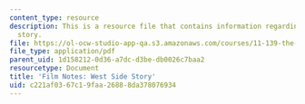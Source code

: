 ```yaml
---
content_type: resource
description: This is a resource file that contains information regarding west side
  story.
file: https://ol-ocw-studio-app-qa.s3.amazonaws.com/courses/11-139-the-city-in-film-spring-2015/c221af0367c19faa26888da378076934_MIT11_139S15_WestSideStory.pdf
file_type: application/pdf
parent_uid: 1d158212-0d36-a7dc-d3be-db0026c7baa2
resourcetype: Document
title: 'Film Notes: West Side Story'
uid: c221af03-67c1-9faa-2688-8da378076934
---
```

